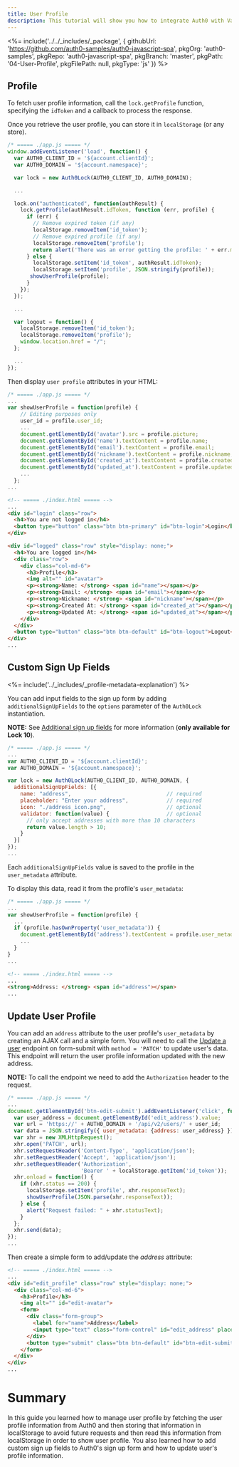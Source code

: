 ```yaml
---
title: User Profile
description: This tutorial will show you how to integrate Auth0 with VanillaJS to authenticate and fetch/show/update profile information.
---
```


<%= include('../../_includes/_package', {
  githubUrl: 'https://github.com/auth0-samples/auth0-javascript-spa',
  pkgOrg: 'auth0-samples',
  pkgRepo: 'auth0-javascript-spa',
  pkgBranch: 'master',
  pkgPath: '04-User-Profile',
  pkgFilePath: null,
  pkgType: 'js'
}) %>

## Profile

To fetch user profile information, call the `lock.getProfile` function, specifying the `idToken` and a callback to process the response.

Once you retrieve the user profile, you can store it in `localStorage` (or any store).

```javascript
/* ===== ./app.js ===== */
window.addEventListener('load', function() {
  var AUTH0_CLIENT_ID = '${account.clientId}';
  var AUTH0_DOMAIN = '${account.namespace}';

  var lock = new Auth0Lock(AUTH0_CLIENT_ID, AUTH0_DOMAIN);

  ...

  lock.on("authenticated", function(authResult) {
    lock.getProfile(authResult.idToken, function (err, profile) {
      if (err) {
        // Remove expired token (if any)
        localStorage.removeItem('id_token');
        // Remove expired profile (if any)
        localStorage.removeItem('profile');
        return alert('There was an error getting the profile: ' + err.message);
      } else {
        localStorage.setItem('id_token', authResult.idToken);
        localStorage.setItem('profile', JSON.stringify(profile));
       showUserProfile(profile);
      }
    });
  });

  ...

  var logout = function() {
    localStorage.removeItem('id_token');
    localStorage.removeItem('profile');
    window.location.href = "/";
  };

  ...
});
```

Then display `user profile` attributes in your HTML:

```javascript
/* ===== ./app.js ===== */
...
var showUserProfile = function(profile) {
    // Editing purposes only
    user_id = profile.user_id;
    ...
    document.getElementById('avatar').src = profile.picture;
    document.getElementById('name').textContent = profile.name;
    document.getElementById('email').textContent = profile.email;
    document.getElementById('nickname').textContent = profile.nickname;
    document.getElementById('created_at').textContent = profile.created_at;
    document.getElementById('updated_at').textContent = profile.updated_at;
    ...
  };
...
```

```html
<!-- ===== ./index.html ===== -->
...
<div id="login" class="row">
  <h4>You are not logged in</h4>
  <button type="button" class="btn btn-primary" id="btn-login">Login</button>
</div>

<div id="logged" class="row" style="display: none;">
  <h4>You are logged in</h4>
  <div class="row">
    <div class="col-md-6">
      <h3>Profile</h3>
      <img alt="" id="avatar">
      <p><strong>Name: </strong> <span id="name"></span></p>
      <p><strong>Email: </strong> <span id="email"></span></p>
      <p><strong>Nickname: </strong> <span id="nickname"></span></p>
      <p><strong>Created At: </strong> <span id="created_at"></span></p>
      <p><strong>Updated At: </strong> <span id="updated_at"></span></p>
    </div>
  </div>
  <button type="button" class="btn btn-default" id="btn-logout">Logout</button>
</div>
...
```

## Custom Sign Up Fields

<%= include('../_includes/_profile-metadata-explanation') %>

You can add input fields to the sign up form by adding `additionalSignUpFields` to the `options` parameter of the `Auth0Lock` instantiation.

**NOTE:** See [Additional sign up fields](/libraries/lock/v10/customization#additionalsignupfields-array-) for more information (**only available for Lock 10**).

```javascript
/* ===== ./app.js ===== */
...
var AUTH0_CLIENT_ID = '${account.clientId}';
var AUTH0_DOMAIN = '${account.namespace}';

var lock = new Auth0Lock(AUTH0_CLIENT_ID, AUTH0_DOMAIN, {
  additionalSignUpFields: [{
    name: "address",                              // required
    placeholder: "Enter your address",            // required
    icon: "./address_icon.png",                   // optional
    validator: function(value) {                  // optional
      // only accept addresses with more than 10 characters
      return value.length > 10;
    }
  }]
});
...
```

Each `additionalSignUpFields` value is saved to the profile in the `user_metadata` attribute.

To display this data, read it from the profile's `user_metadata`:

```javascript
/* ===== ./app.js ===== */
...
var showUserProfile = function(profile) {
  ...
  if (profile.hasOwnProperty('user_metadata')) {
    document.getElementById('address').textContent = profile.user_metadata.address;
    ...
  }
}
...
```

```html
<!-- ===== ./index.html ===== -->
...
<strong>Address: </strong> <span id="address"></span>
...
```

## Update User Profile

You can add an `address` attribute to the user profile's `user_metadata` by creating an AJAX call and a simple form. You will need to call the [Update a user](/api/management/v2#!/Users/patch_users_by_id) endpoint on form-submit with `method = 'PATCH'` to update user's data. This endpoint will return the user profile information updated with the new address.

**NOTE:** To call the endpoint we need to add the `Authorization` header to the request.

```javascript
/* ===== ./app.js ===== */
...
document.getElementById('btn-edit-submit').addEventListener('click', function() {
  var user_address = document.getElementById('edit_address').value;
  var url = 'https://' + AUTH0_DOMAIN + '/api/v2/users/' + user_id;
  var data = JSON.stringify({ user_metadata: {address: user_address} });
  var xhr = new XMLHttpRequest();
  xhr.open('PATCH', url);
  xhr.setRequestHeader('Content-Type', 'application/json');
  xhr.setRequestHeader('Accept', 'application/json');
  xhr.setRequestHeader('Authorization',
                       'Bearer ' + localStorage.getItem('id_token'));
  xhr.onload = function() {
    if (xhr.status == 200) {
      localStorage.setItem('profile', xhr.responseText);
      showUserProfile(JSON.parse(xhr.responseText));
    } else {
      alert("Request failed: " + xhr.statusText);
    }
  };
  xhr.send(data);
});
...
```

Then create a simple form to add/update the *address* attribute:

```html
<!-- ===== ./index.html ===== -->
...
<div id="edit_profile" class="row" style="display: none;">
  <div class="col-md-6">
    <h3>Profile</h3>
    <img alt="" id="edit-avatar">
    <form>
      <div class="form-group">
        <label for="name">Address</label>
        <input type="text" class="form-control" id="edit_address" placeholder="Enter address">
      </div>
      <button type="submit" class="btn btn-default" id="btn-edit-submit">Submit</button>
    </form>
  </div>
</div>
...
```

# Summary

In this guide you learned how to manage user profile by fetching the user profile information from Auth0 and then storing that information in localStorage to avoid future requests and then read this information from localStorage in order to show user profile. You also learned how to add custom sign up fields to Auth0's sign up form and how to update user's profile information.
